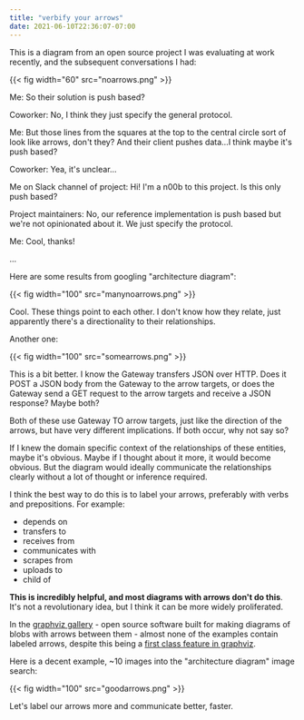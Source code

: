 ```yaml
---
title: "verbify your arrows"
date: 2021-06-10T22:36:07-07:00
---
```


This is a diagram from an open source project I was evaluating at work recently, and the subsequent conversations I had:

{{< fig width="60" src="noarrows.png" >}}

Me: So their solution is push based?

Coworker: No, I think they just specify the general protocol.

Me: But those lines from the squares at the top to the central circle sort of look like arrows, don't they? And their client pushes data...I think maybe it's push based?

Coworker: Yea, it's unclear...

Me on Slack channel of project: Hi! I'm a n00b to this project. Is this only push based?

Project maintainers: No, our reference implementation is push based but we're not opinionated about it. We just specify the protocol.

Me: Cool, thanks!

...

Here are some results from googling "architecture diagram":

{{< fig width="100" src="manynoarrows.png" >}}

Cool. These things point to each other. I don't know how they relate, just apparently there's a directionality to their relationships.

Another one:

{{< fig width="100" src="somearrows.png" >}}

This is a bit better. I know the Gateway transfers JSON over HTTP. Does it POST a JSON body from the Gateway to the arrow targets, or does the Gateway send a GET request to the arrow targets and receive a JSON response? Maybe both?

Both of these use Gateway TO arrow targets, just like the direction of the arrows, but have very different implications. If both occur, why not say so?

If I knew the domain specific context of the relationships of these entities, maybe it's obvious. Maybe if I thought about it more, it would become obvious. But the diagram would ideally communicate the relationships clearly without a lot of thought or inference required.

I think the best way to do this is to label your arrows, preferably with verbs and prepositions. For example:
* depends on
* transfers to
* receives from
* communicates with
* scrapes from
* uploads to
* child of

**This is incredibly helpful, and most diagrams with arrows don't do this**. It's not a revolutionary idea, but I think it can be more widely proliferated.

In the [graphviz gallery](https://graphviz.gitlab.io/gallery/) - open source software built for making diagrams of blobs with arrows between them - almost none of the examples contain labeled arrows, despite this being a [first class feature in graphviz](https://graphviz.org/doc/info/attrs.html#d:label).

Here is a decent example, ~10 images into the "architecture diagram" image search:

{{< fig width="100" src="goodarrows.png" >}}

Let's label our arrows more and communicate better, faster.
